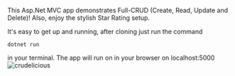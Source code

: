 This Asp.Net MVC app demonstrates Full-CRUD (Create, Read, Update and Delete)! Also, enjoy the stylish Star Rating setup.

It's easy to get up and running, after cloning just run the command
```
dotnet run
``` 
in your terminal. The app will run on in your browser on localhost:5000
![crudelicious](https://user-images.githubusercontent.com/24249474/115339777-49125980-a15a-11eb-8a7a-07996e4ad959.gif)
